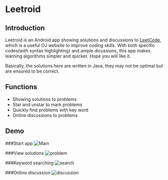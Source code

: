Leetroid
========

Introduction
------------
Leetroid is an Android app showing solutions and discussions to [LeetCode](http://www.leetcode.com/), which is a useful OJ website to improve coding skills. With both specific codes(with syntax highlighting) and ample dicussions, this app makes learning algorithms simpler and quicker. Hope you will like it.

Basically, the solutions here are written in Java, they may not be optimal but are ensured to be correct. 

Functions
---------
* Showing solutions to problems
* Star and unstar to mark problems
* Quickly find problems with key word
* Online discussions to problems

Demo
----
###Start app
![Main](https://github.com/zhouyizirui/Leetroid/blob/master/screenshots/main.gif)

###View solutions
![problem](https://github.com/zhouyizirui/Leetroid/blob/master/screenshots/problem.gif)

###Keyword searching
![search](https://github.com/zhouyizirui/Leetroid/blob/master/screenshots/search.gif)

###Online discussion
![discussion](https://github.com/zhouyizirui/Leetroid/blob/master/screenshots/discussion.gif)

 
